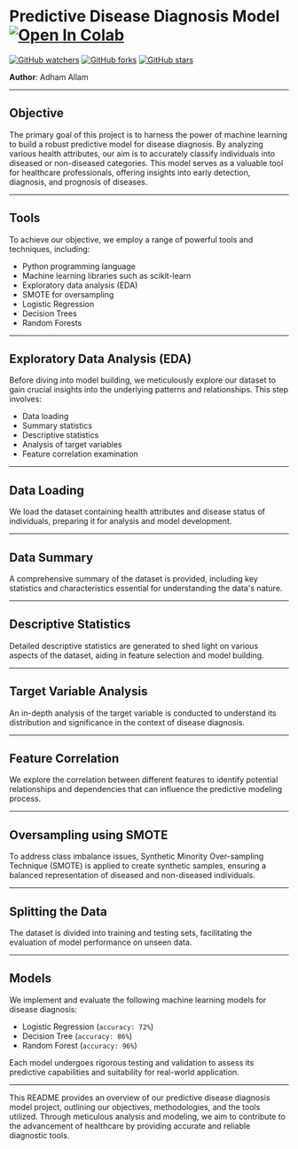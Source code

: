 # Predictive Disease Diagnosis Model <a href="https://colab.research.google.com/github/Ad7amstein/Disease-Prediction/blob/main/Disease_Prediction_Notebook.ipynb" target="_parent"><img src="https://colab.research.google.com/assets/colab-badge.svg" alt="Open In Colab"></a>

<!-- https://github.com/Ad7amstein/Disease-Prediction -->
[![GitHub watchers](https://img.shields.io/github/watchers/Ad7amstein/Disease-Prediction.svg?style=social&label=Watch)](https://github.com/Ad7amstein/Disease-Prediction/watchers/)
[![GitHub forks](https://img.shields.io/github/forks/Ad7amstein/Disease-Prediction.svg?style=social&label=Fork)](https://github.com/Ad7amstein/Disease-Prediction/network/)
[![GitHub stars](https://img.shields.io/github/stars/Ad7amstein/Disease-Prediction.svg?style=social&label=Star)](https://github.com/Ad7amstein/Disease-Prediction/stargazers/)
<!-- ![alt_text](https://github.com/youssefHosni/Practical-Time-Series-In-Python/blob/main/Time-Series-Analysis.jpg) -->

**Author**: Adham Allam

---

## Objective

The primary goal of this project is to harness the power of machine learning to build a robust predictive model for disease diagnosis. By analyzing various health attributes, our aim is to accurately classify individuals into diseased or non-diseased categories. This model serves as a valuable tool for healthcare professionals, offering insights into early detection, diagnosis, and prognosis of diseases.

---

## Tools

To achieve our objective, we employ a range of powerful tools and techniques, including:

- Python programming language
- Machine learning libraries such as scikit-learn
- Exploratory data analysis (EDA)
- SMOTE for oversampling
- Logistic Regression
- Decision Trees
- Random Forests

---

## Exploratory Data Analysis (EDA)

Before diving into model building, we meticulously explore our dataset to gain crucial insights into the underlying patterns and relationships. This step involves:

- Data loading
- Summary statistics
- Descriptive statistics
- Analysis of target variables
- Feature correlation examination

---

## Data Loading

We load the dataset containing health attributes and disease status of individuals, preparing it for analysis and model development.

---

## Data Summary

A comprehensive summary of the dataset is provided, including key statistics and characteristics essential for understanding the data's nature.

---

## Descriptive Statistics

Detailed descriptive statistics are generated to shed light on various aspects of the dataset, aiding in feature selection and model building.

---

## Target Variable Analysis

An in-depth analysis of the target variable is conducted to understand its distribution and significance in the context of disease diagnosis.

---

## Feature Correlation

We explore the correlation between different features to identify potential relationships and dependencies that can influence the predictive modeling process.

---

## Oversampling using SMOTE

To address class imbalance issues, Synthetic Minority Over-sampling Technique (SMOTE) is applied to create synthetic samples, ensuring a balanced representation of diseased and non-diseased individuals.

---

## Splitting the Data

The dataset is divided into training and testing sets, facilitating the evaluation of model performance on unseen data.

---

## Models

We implement and evaluate the following machine learning models for disease diagnosis:

- Logistic Regression (`accuracy: 72%`)
- Decision Tree       (`accuracy: 86%`)
- Random Forest       (`accuracy: 96%`)

Each model undergoes rigorous testing and validation to assess its predictive capabilities and suitability for real-world application.

---

This README provides an overview of our predictive disease diagnosis model project, outlining our objectives, methodologies, and the tools utilized. Through meticulous analysis and modeling, we aim to contribute to the advancement of healthcare by providing accurate and reliable diagnostic tools.
